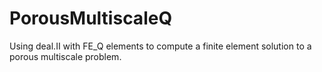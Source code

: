 # PorousMultiscaleQ
Using deal.II with FE_Q elements to compute a finite element solution to a porous multiscale problem.
